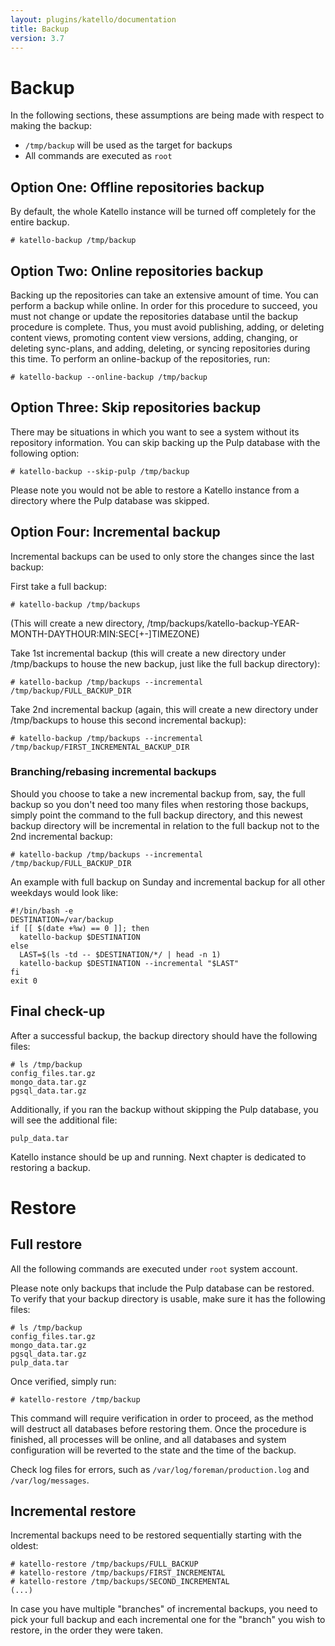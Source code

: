 ```yaml
---
layout: plugins/katello/documentation
title: Backup
version: 3.7
---
```


# Backup

In the following sections, these assumptions are being made with respect to making the backup:

 * `/tmp/backup` will be used as the target for backups
 * All commands are executed as `root`

## Option One: Offline repositories backup

By default, the whole Katello instance will be turned off completely for the entire backup.

```
# katello-backup /tmp/backup
```

## Option Two: Online repositories backup

Backing up the repositories can take an extensive amount of time. You can perform a backup while online. In order for this procedure to succeed, you must not change or update the repositories database until the backup procedure is complete. Thus, you must avoid publishing, adding, or deleting content views, promoting content view versions, adding, changing, or deleting sync-plans, and adding, deleting, or syncing repositories during this time. To perform an online-backup of the repositories, run:

```
# katello-backup --online-backup /tmp/backup
```

## Option Three: Skip repositories backup

There may be situations in which you want to see a system without its repository information. You can skip backing up the Pulp database with the following option:

```
# katello-backup --skip-pulp /tmp/backup
```

Please note you would not be able to restore a Katello instance from a directory where the Pulp database was skipped.


## Option Four: Incremental backup

Incremental backups can be used to only store the changes since the last backup:

First take a full backup:
```
# katello-backup /tmp/backups
```
(This will create a new directory, /tmp/backups/katello-backup-YEAR-MONTH-DAYTHOUR:MIN:SEC[+-]TIMEZONE)

Take 1st incremental backup (this will create a new directory under /tmp/backups to house the new backup, just like the full backup directory):
```
# katello-backup /tmp/backups --incremental /tmp/backup/FULL_BACKUP_DIR
```

Take 2nd incremental backup (again, this will create a new directory under /tmp/backups to house this second incremental backup):
```
# katello-backup /tmp/backups --incremental /tmp/backup/FIRST_INCREMENTAL_BACKUP_DIR
```

### Branching/rebasing incremental backups

Should you choose to take a new incremental backup from, say, the full backup so you don't need too many files when restoring those backups, simply point the command to the full backup directory, and this newest backup directory will be incremental in relation to the full backup not to the 2nd incremental backup:
```
# katello-backup /tmp/backups --incremental /tmp/backup/FULL_BACKUP_DIR
```

An example with full backup on Sunday and incremental backup for all other weekdays would look like:

```
#!/bin/bash -e
DESTINATION=/var/backup
if [[ $(date +%w) == 0 ]]; then
  katello-backup $DESTINATION
else
  LAST=$(ls -td -- $DESTINATION/*/ | head -n 1)
  katello-backup $DESTINATION --incremental "$LAST"
fi
exit 0
```

## Final check-up

After a successful backup, the backup directory should have the following files:

```
# ls /tmp/backup
config_files.tar.gz
mongo_data.tar.gz
pgsql_data.tar.gz
```

Additionally, if you ran the backup without skipping the Pulp database, you will see the additional file:

```
pulp_data.tar
```

Katello instance should be up and running. Next chapter is dedicated to restoring a backup.

# Restore

## Full restore

All the following commands are executed under `root` system account.

Please note only backups that include the Pulp database can be restored. To verify that your backup directory is usable, make sure it has the following files:

```
# ls /tmp/backup
config_files.tar.gz
mongo_data.tar.gz
pgsql_data.tar.gz
pulp_data.tar
```

Once verified, simply run:

```
# katello-restore /tmp/backup
```

This command will require verification in order to proceed, as the method will destruct all databases before restoring them. Once the procedure is finished, all processes will be online, and all databases and system configuration will be reverted to the state and the time of the backup.

Check log files for errors, such as `/var/log/foreman/production.log` and `/var/log/messages`.

## Incremental restore

Incremental backups need to be restored sequentially starting with the oldest:

```
# katello-restore /tmp/backups/FULL_BACKUP
# katello-restore /tmp/backups/FIRST_INCREMENTAL
# katello-restore /tmp/backups/SECOND_INCREMENTAL
(...)
```
In case you have multiple "branches" of incremental backups, you need to pick your full backup and each incremental one for the "branch" you wish to restore, in the order they were taken.
